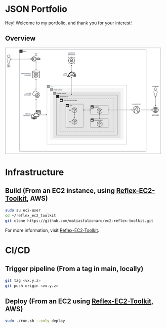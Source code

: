 # JSON Portfolio
Hey! Welcome to my portfolio, and thank you for your interest!

## Overview
![Architecture](docs\architecture.drawio.svg)

# Infrastructure
## Build (From an EC2 instance, using [Reflex-EC2-Toolkit](https://github.com/matiasfalconaro/ec2-reflex-toolkit), AWS)
```bash
sudo su ec2-user
cd ~/reflex_ec2_toolkit
git clone https://github.com/matiasfalconaro/ec2-reflex-toolkit.git
```

For more information, visit [Reflex-EC2-Toolkit](https://github.com/matiasfalconaro/ec2-reflex-toolkit).

# CI/CD
## Trigger pipeline (From a tag in main, locally)
```bash
git tag <vx.y.z>
git push origin <vx.y.z>
```

## Deploy (From an EC2 using [Reflex-EC2-Toolkit](https://github.com/matiasfalconaro/ec2-reflex-toolkit), AWS)
```bash
sudo ./run.sh --only deploy
```
